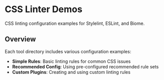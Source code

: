 # CSS Linter Demos

CSS linting configuration examples for Stylelint, ESLint, and Biome.

## Overview

Each tool directory includes various configuration examples:

- **Simple Rules**: Basic linting rules for common CSS issues
- **Recommended Config**: Using pre-configured recommended rule sets
- **Custom Plugins**: Creating and using custom linting rules
